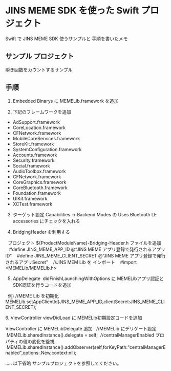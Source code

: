 # JINS MEME SDK を使った Swift プロジェクト

Swift で JINS MEME SDK 使うサンプルと 手順を書いたメモ

## サンプル プロジェクト

 瞬き回数をカウントするサンプル

## 手順

1. Embedded Binarys に MEMELib.framework を追加

2. 下記のフレームワークを追加

* AdSupport.framework
* CoreLocation.framework 
* CFNetwork.framework
* MobileCoreServices.framework 
* StoreKit.framework
* SystemConfiguration.framework
* Accounts.framework
* Security.framework 
* Social.framework 
* AudioToolbox.framework 
* CFNetwork.framework
* CoreGraphics.framework 
* CoreBluetooth.framework 
* Foundation.framework
* UIKit.framework 
* XCTest.framework

3. ターゲット設定 Capabilities -> Backend Modes の Uses Bluetooth LE accessories にチェックを入れる

4. BridgingHeader を利用する

  プロジェクト ${ProductModuleName}-Bridging-Header.h ファイルを追加
   
   #define JINS_MEME_APP_ID @“JINS MEME アプリ登録で発行されるアプリID"
   #define JINS_MEME_CLIENT_SECRET @“JINS MEME アプリ登録で発行されるアプリSecret"
   //JINS MEM Lib を インポート
   #import <MEMELib/MEMELib.h>

5. AppDelegate  didFinishLaunchingWithOptions に MEMELibアプリ認証とSDK認証を行うコードを追加

  例) //MEME Lib を初期化
  MEMELib.setAppClientId(JINS_MEME_APP_ID,clientSecret:JINS_MEME_CLIENT_SECRET);

6. ViewController viewDidLoad に MEMELib初期設定コードを追加

 ViewController に MEMELibDelegate 追加
 
 //MEMELib にデリゲート設定
 MEMELib.sharedInstance().delegate = self;
 //centralManagerEnabled プロパティの値の変化を監視
 MEMELib.sharedInstance().addObserver(self,forKeyPath:"centralManagerEnabled",options:.New,context:nil);

 ….. 以下省略 サンプルプロジェクトを参照してください。


